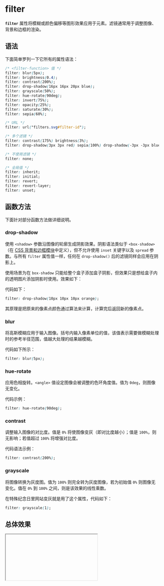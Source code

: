 # filter

**`filter`** 属性将模糊或颜色偏移等图形效果应用于元素。滤镜通常用于调整图像、背景和边框的渲染。

## 语法

下面简单罗列一下它所有的属性语法：

```css
/* <filter-function> 值 */
filter: blur(5px);
filter: brightness(0.4);
filter: contrast(200%);
filter: drop-shadow(16px 16px 20px blue);
filter: grayscale(50%);
filter: hue-rotate(90deg);
filter: invert(75%);
filter: opacity(25%);
filter: saturate(30%);
filter: sepia(60%);

/* URL */
filter: url("filters.svg#filter-id");

/* 多个滤镜 */
filter: contrast(175%) brightness(3%);
filter: drop-shadow(3px 3px red) sepia(100%) drop-shadow(-3px -3px blue);

/* 不使用滤镜 */
filter: none;

/* 全局值 */
filter: inherit;
filter: initial;
filter: revert;
filter: revert-layer;
filter: unset;
```

## 函数方法

下面针对部分函数方法做详细说明。

### drop-shadow

使用 `<shadow>` 参数沿图像的轮廓生成阴影效果。阴影语法类似于 `<box-shadow>`（在 [CSS 背景和边框模块](https://developer.mozilla.org/zh-CN/docs/Web/CSS/CSS_backgrounds_and_borders)中定义），但不允许使用 `inset` 关键字以及 `spread` 参数。与所有 `filter` 属性值一样，任何在 `drop-shadow()` 后的滤镜同样会应用在阴影上。

使用场景为在 `box-shadow` 只能给整个盒子添加盒子阴影，但效果只是想给盒子内的透明图片添加阴影时使用。效果如下：

代码如下：

```css
filter: drop-shadow(10px 10px 10px orange);
```

其原理是把原来的像素点颜色通过算法来计算，计算完后返回新的像素点。

### blur

将高斯模糊应用于输入图像。括号内输入像素单位的值，该值表示需要做模糊处理时的参考半径范围，值越大处理的结果越模糊。

代码如下所示：

```css
filter: blur(5px);
```

### hue-rotate

应用色相旋转。`<angle>` 值设定图像会被调整的色环角度值。值为 `0deg`，则图像无变化。

代码示例：

```css
filter: hue-rotate(90deg);
```

### contrast

调整输入图像的对比度。值是 `0%` 将使图像变灰（即对比度越小）；值是 `100%`，则无影响；若值超过 `100%` 将增强对比度。

代码语法示例：

```css
filter: contrast(200%);
```

### grayscale

将图像转换为灰度图。值为 `100%` 则完全转为灰度图像，若为初始值 `0%` 则图像无变化。值在 `0%` 到 `100%` 之间，则是该效果的线性乘数。

在特殊纪念日里网站变灰就是用了这个属性，代码如下：

```css
filter: grayscale(1);
```

## 总体效果
<Iframe url="https://duyidao.github.io/blogweb/#/detail/css/filter" />